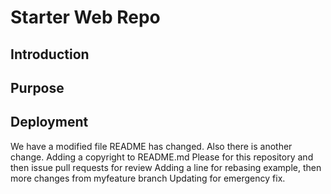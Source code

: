 # Starter Web Repo
## Introduction
## Purpose
## Deployment
We have a modified file 
README has changed. 
Also there is another change. 
Adding a copyright to README.md
Please for this repository and then issue pull requests for review
Adding a line for rebasing example, then more changes from myfeature branch 
Updating for emergency fix. 

